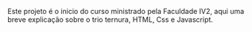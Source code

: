 Este projeto é o inicio do curso ministrado pela Faculdade IV2, aqui uma breve explicação sobre o trio ternura, HTML, Css e Javascript.